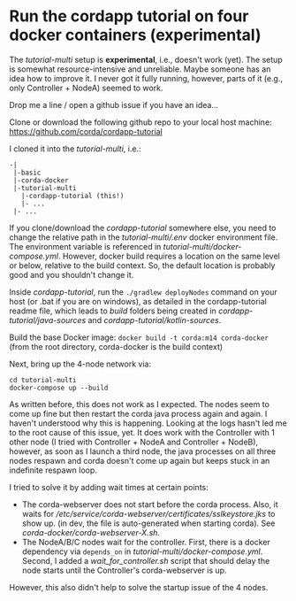 # Run the cordapp tutorial on four docker containers (experimental)

The _tutorial-multi_ setup is **experimental**, i.e., doesn't work (yet). The setup is somewhat resource-intensive and unreliable. Maybe someone has an idea how to improve it. I never got it fully running, however, parts of it (e.g., only Controller + NodeA) seemed to work.

Drop me a line / open a github issue if you have an idea...

Clone or download the following github repo to your local host machine: https://github.com/corda/cordapp-tutorial

I cloned it into the _tutorial-multi_, i.e.:

```
-|
 |-basic
 |-corda-docker
 |-tutorial-multi
   |-cordapp-tutorial (this!)
   |- ...
 |- ...
```

If you clone/download the _cordapp-tutorial_ somewhere else, you need to change the relative path in the _tutorial-multi/.env_ docker environment file. The environment variable is referenced in _tutorial-multi/docker-compose.yml_. However, docker build requires a location on the same level or below, relative to the build context. So, the default location is probably good and you shouldn't change it. 

Inside _cordapp-tutorial_, run the `./gradlew deployNodes` command on your host (or .bat if you are on windows), as detailed in the cordapp-tutorial readme file, which leads to _build_ folders being created in _cordapp-tutorial/java-sources_ and _cordapp-tutorial/kotlin-sources_. 

Build the base Docker image: `docker build -t corda:m14 corda-docker` (from the root directory, corda-docker is the build context)

Next, bring up the 4-node network via:

```
cd tutorial-multi
docker-compose up --build
```

As written before, this does not work as I expected. The nodes seem to come up fine but then restart the corda java process again and again. I haven't understood why this is happening. Looking at the logs hasn't led me to the root cause of this issue, yet. It does work with the Controller with 1 other node (I tried with Controller + NodeA and Controller + NodeB), however, as soon as I launch a third node, the java processes on all three nodes respawn and corda doesn't come up again but keeps stuck in an indefinite respawn loop.

I tried to solve it by adding wait times at certain points:

- The corda-webserver does not start before the corda process. Also, it waits for _/etc/service/corda-webserver/certificates/sslkeystore.jks_ to show up. (in dev, the file is auto-generated when starting corda). See _corda-docker/corda-webserver-X.sh_.
- The NodeA/B/C nodes wait for the controller. First, there is a docker dependency via `depends_on` in _tutorial-multi/docker-compose.yml_. Second, I added a _wait_for_controller.sh_ script that should delay the node starts until the Controller's corda-webserver is up.

However, this also didn't help to solve the startup issue of the 4 nodes.